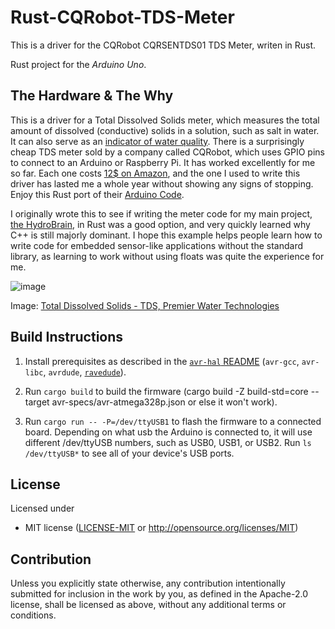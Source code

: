 Rust-CQRobot-TDS-Meter
========================
This is a driver for the CQRobot CQRSENTDS01 TDS Meter, writen in Rust.

Rust project for the _Arduino Uno_.

## The Hardware & The Why
This is a driver for a Total Dissolved Solids meter, which measures the total amount of dissolved (conductive) solids in a solution, such as salt in water. It can also serve as an [indicator of water quality](https://www.google.com/url?sa=t&source=web&rct=j&opi=89978449&url=https://www.epa.gov/sites/default/files/2014-12/documents/akwqs-chapter70.pdf&ved=2ahUKEwjoiJ2A99-KAxX8TDABHcF4NAcQFnoECBAQAw&usg=AOvVaw3XeUlXSSavtET9PGw43goY). There is a surprisingly cheap TDS meter sold by a company called CQRobot, which uses GPIO pins to connect to an Arduino or Raspberry Pi. It has worked excellently for me so far. Each one costs [12$ on Amazon](https://a.co/d/b04iDJ7), and the one I used to write this driver has lasted me a whole year without showing any signs of stopping. Enjoy this Rust port of their [Arduino Code](http://www.cqrobot.wiki/index.php/TDS_(Total_Dissolved_Solids)_Meter_Sensor_SKU:_CQRSENTDS01).

I originally wrote this to see if writing the meter code for my main project, [the HydroBrain](https://github.com/G1rdo/HydroBrain), in Rust was a good option, and very quickly learned why C++ is still majorly dominant. I hope this example helps people learn how to write code for embedded sensor-like applications without the standard library, as learning to work without using floats was quite the experience for me.

![image](https://github.com/user-attachments/assets/1f733e9f-2b33-4e72-840f-e6e4f913f777)

Image: [Total Dissolved Solids - TDS, Premier Water Technologies](https://www.premierwatermn.com/water-quality/water-contaminants/total-dissolved-solids/)


## Build Instructions
1. Install prerequisites as described in the [`avr-hal` README] (`avr-gcc`, `avr-libc`, `avrdude`, [`ravedude`]).

2. Run `cargo build` to build the firmware (cargo build -Z build-std=core --target avr-specs/avr-atmega328p.json
or else it won't work).

3. Run `cargo run -- -P=/dev/ttyUSB1` to flash the firmware to a connected board.  Depending on what usb the Arduino is connected to, it will use different /dev/ttyUSB numbers, such as USB0, USB1, or USB2. Run `ls /dev/ttyUSB*` to see all of your device's USB ports.

[`avr-hal` README]: https://github.com/Rahix/avr-hal#readme
[`ravedude`]: https://crates.io/crates/ravedude

## License
Licensed under
 - MIT license
   ([LICENSE-MIT](LICENSE-MIT) or <http://opensource.org/licenses/MIT>)

## Contribution
Unless you explicitly state otherwise, any contribution intentionally submitted
for inclusion in the work by you, as defined in the Apache-2.0 license, shall
be licensed as above, without any additional terms or conditions.

